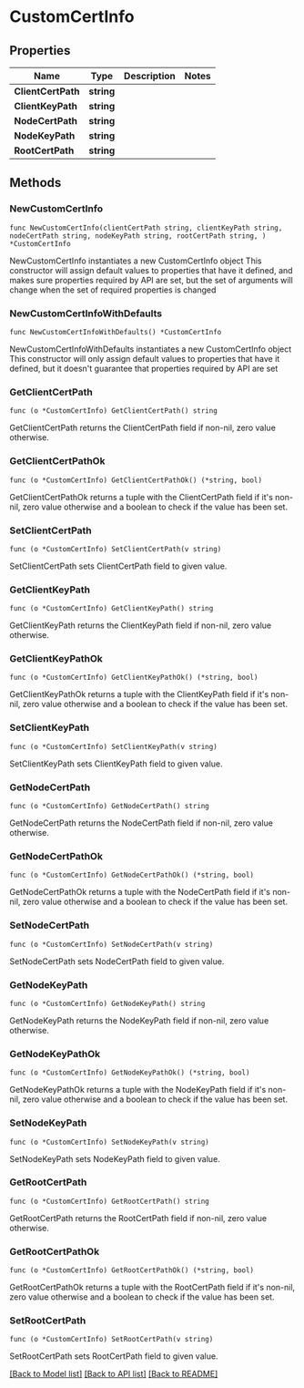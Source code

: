 # CustomCertInfo

## Properties

Name | Type | Description | Notes
------------ | ------------- | ------------- | -------------
**ClientCertPath** | **string** |  | 
**ClientKeyPath** | **string** |  | 
**NodeCertPath** | **string** |  | 
**NodeKeyPath** | **string** |  | 
**RootCertPath** | **string** |  | 

## Methods

### NewCustomCertInfo

`func NewCustomCertInfo(clientCertPath string, clientKeyPath string, nodeCertPath string, nodeKeyPath string, rootCertPath string, ) *CustomCertInfo`

NewCustomCertInfo instantiates a new CustomCertInfo object
This constructor will assign default values to properties that have it defined,
and makes sure properties required by API are set, but the set of arguments
will change when the set of required properties is changed

### NewCustomCertInfoWithDefaults

`func NewCustomCertInfoWithDefaults() *CustomCertInfo`

NewCustomCertInfoWithDefaults instantiates a new CustomCertInfo object
This constructor will only assign default values to properties that have it defined,
but it doesn't guarantee that properties required by API are set

### GetClientCertPath

`func (o *CustomCertInfo) GetClientCertPath() string`

GetClientCertPath returns the ClientCertPath field if non-nil, zero value otherwise.

### GetClientCertPathOk

`func (o *CustomCertInfo) GetClientCertPathOk() (*string, bool)`

GetClientCertPathOk returns a tuple with the ClientCertPath field if it's non-nil, zero value otherwise
and a boolean to check if the value has been set.

### SetClientCertPath

`func (o *CustomCertInfo) SetClientCertPath(v string)`

SetClientCertPath sets ClientCertPath field to given value.


### GetClientKeyPath

`func (o *CustomCertInfo) GetClientKeyPath() string`

GetClientKeyPath returns the ClientKeyPath field if non-nil, zero value otherwise.

### GetClientKeyPathOk

`func (o *CustomCertInfo) GetClientKeyPathOk() (*string, bool)`

GetClientKeyPathOk returns a tuple with the ClientKeyPath field if it's non-nil, zero value otherwise
and a boolean to check if the value has been set.

### SetClientKeyPath

`func (o *CustomCertInfo) SetClientKeyPath(v string)`

SetClientKeyPath sets ClientKeyPath field to given value.


### GetNodeCertPath

`func (o *CustomCertInfo) GetNodeCertPath() string`

GetNodeCertPath returns the NodeCertPath field if non-nil, zero value otherwise.

### GetNodeCertPathOk

`func (o *CustomCertInfo) GetNodeCertPathOk() (*string, bool)`

GetNodeCertPathOk returns a tuple with the NodeCertPath field if it's non-nil, zero value otherwise
and a boolean to check if the value has been set.

### SetNodeCertPath

`func (o *CustomCertInfo) SetNodeCertPath(v string)`

SetNodeCertPath sets NodeCertPath field to given value.


### GetNodeKeyPath

`func (o *CustomCertInfo) GetNodeKeyPath() string`

GetNodeKeyPath returns the NodeKeyPath field if non-nil, zero value otherwise.

### GetNodeKeyPathOk

`func (o *CustomCertInfo) GetNodeKeyPathOk() (*string, bool)`

GetNodeKeyPathOk returns a tuple with the NodeKeyPath field if it's non-nil, zero value otherwise
and a boolean to check if the value has been set.

### SetNodeKeyPath

`func (o *CustomCertInfo) SetNodeKeyPath(v string)`

SetNodeKeyPath sets NodeKeyPath field to given value.


### GetRootCertPath

`func (o *CustomCertInfo) GetRootCertPath() string`

GetRootCertPath returns the RootCertPath field if non-nil, zero value otherwise.

### GetRootCertPathOk

`func (o *CustomCertInfo) GetRootCertPathOk() (*string, bool)`

GetRootCertPathOk returns a tuple with the RootCertPath field if it's non-nil, zero value otherwise
and a boolean to check if the value has been set.

### SetRootCertPath

`func (o *CustomCertInfo) SetRootCertPath(v string)`

SetRootCertPath sets RootCertPath field to given value.



[[Back to Model list]](../README.md#documentation-for-models) [[Back to API list]](../README.md#documentation-for-api-endpoints) [[Back to README]](../README.md)


